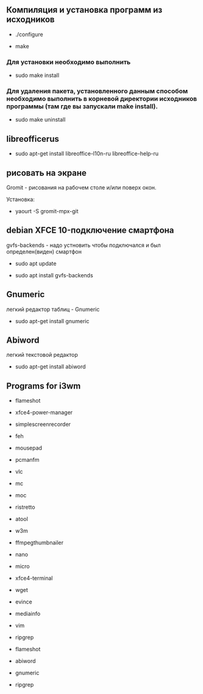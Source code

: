 
## Компиляция и установка программ из исходников

- ./configure

- make

### Для установки необходимо выполнить

- sudo make install

### Для удаления пакета, установленного данным способом необходимо выполнить в корневой директории исходников программы (там где вы запускали make install).

- sudo make uninstall



## libreofficerus

- sudo apt-get install libreoffice-l10n-ru libreoffice-help-ru



## рисовать на экране

Gromit - рисования на рабочем столе и/или поверх окон. 

Установка: 

- yaourt -S gromit-mpx-git



## debian XFCE 10-подключение смартфона

gvfs-backends - надо устновить чтобы подключался и был определен(виден) смартфон

- sudo apt update

- sudo apt install gvfs-backends



## Gnumeric

легкий редактор таблиц - Gnumeric

- sudo apt-get install gnumeric



## Abiword

легкий текстовой редактор

- sudo apt-get install abiword



## Programs for i3wm

- flameshot

- xfce4-power-manager 

- simplescreenrecorder 

- feh 

- mousepad 

- pcmanfm 

- vlc 

- mc 

- moc 

- ristretto 

- atool 

- w3m 

- ffmpegthumbnailer 

- nano 

- micro 

- xfce4-terminal

- wget 

- evince 

- mediainfo 

- vim 

- ripgrep 

- flameshot 

- abiword 

- gnumeric 

- ripgrep



